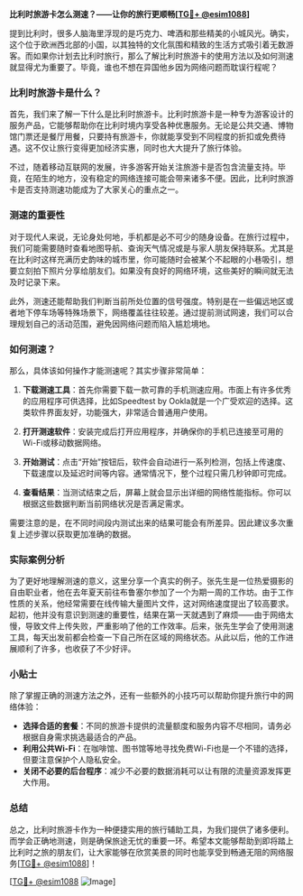 **比利时旅游卡怎么测速？——让你的旅行更顺畅[[TG💪+ @esim1088](https://t.me/s/esim1088)]**

提到比利时，很多人脑海里浮现的是巧克力、啤酒和那些精美的小城风光。确实，这个位于欧洲西北部的小国，以其独特的文化氛围和精致的生活方式吸引着无数游客。而如果你计划去比利时旅行，那么了解比利时旅游卡的使用方法以及如何测速就显得尤为重要了。毕竟，谁也不想在异国他乡因为网络问题而耽误行程呢？

### 比利时旅游卡是什么？

首先，我们来了解一下什么是比利时旅游卡。比利时旅游卡是一种专为游客设计的服务产品，它能够帮助你在比利时境内享受各种优惠服务。无论是公共交通、博物馆门票还是餐厅用餐，只要持有旅游卡，你就能享受到不同程度的折扣或免费待遇。这不仅让旅行变得更加经济实惠，同时也大大提升了旅行体验。

不过，随着移动互联网的发展，许多游客开始关注旅游卡是否包含流量支持。毕竟，在陌生的地方，没有稳定的网络连接可能会带来诸多不便。因此，比利时旅游卡是否支持测速功能成为了大家关心的重点之一。

### 测速的重要性

对于现代人来说，无论身处何地，手机都是必不可少的随身设备。在旅行过程中，我们可能需要随时查看地图导航、查询天气情况或是与家人朋友保持联系。尤其是在比利时这样充满历史韵味的城市里，你可能随时会被某个不起眼的小巷吸引，想要立刻拍下照片分享给朋友们。如果没有良好的网络环境，这些美好的瞬间就无法及时记录下来。

此外，测速还能帮助我们判断当前所处位置的信号强度。特别是在一些偏远地区或者地下停车场等特殊场景下，网络覆盖往往较差。通过提前测试网速，我们可以合理规划自己的活动范围，避免因网络问题而陷入尴尬境地。

### 如何测速？

那么，具体该如何操作才能测速呢？其实步骤非常简单：

1. **下载测速工具**：首先你需要下载一款可靠的手机测速应用。市面上有许多优秀的应用程序可供选择，比如Speedtest by Ookla就是一个广受欢迎的选择。这类软件界面友好，功能强大，非常适合普通用户使用。

2. **打开测速软件**：安装完成后打开应用程序，并确保你的手机已连接至可用的Wi-Fi或移动数据网络。

3. **开始测试**：点击“开始”按钮后，软件会自动进行一系列检测，包括上传速度、下载速度以及延迟时间等内容。通常情况下，整个过程只需几秒钟即可完成。

4. **查看结果**：当测试结束之后，屏幕上就会显示出详细的网络性能指标。你可以根据这些数据判断当前网络状况是否满足需求。

需要注意的是，在不同时间段内测试出来的结果可能会有所差异。因此建议多次重复上述步骤以获取更加准确的数据。

### 实际案例分析

为了更好地理解测速的意义，这里分享一个真实的例子。张先生是一位热爱摄影的自由职业者，他在去年夏天前往布鲁塞尔参加了一个为期一周的工作坊。由于工作性质的关系，他经常需要在线传输大量图片文件，这对网络速度提出了较高要求。起初，他并没有意识到测速的重要性，结果在第一天就遇到了麻烦——由于网络太慢，导致文件上传失败，严重影响了他的工作效率。后来，张先生学会了使用测速工具，每天出发前都会检查一下自己所在区域的网络状态。从此以后，他的工作进展顺利了许多，也收获了不少好评。

### 小贴士

除了掌握正确的测速方法之外，还有一些额外的小技巧可以帮助你提升旅行中的网络体验：

- **选择合适的套餐**：不同的旅游卡提供的流量额度和服务内容不尽相同，请务必根据自身需求挑选最适合的产品。
- **利用公共Wi-Fi**：在咖啡馆、图书馆等地寻找免费Wi-Fi也是一个不错的选择，但要注意保护个人隐私安全。
- **关闭不必要的后台程序**：减少不必要的数据消耗可以让有限的流量资源发挥更大作用。

### 总结

总之，比利时旅游卡作为一种便捷实用的旅行辅助工具，为我们提供了诸多便利。而学会正确地测速，则是确保旅途无忧的重要一环。希望本文能够帮助到即将踏上比利时之旅的朋友们，让大家能够在欣赏美景的同时也能享受到畅通无阻的网络服务[[TG💪+ @esim1088](https://t.me/s/esim1088)]！

[[TG💪+ @esim1088](https://t.me/s/esim1088) ![Image](https://i.postimg.cc/4NQfJmqS/Snipaste-2025-05-13-00-14-12.png)]